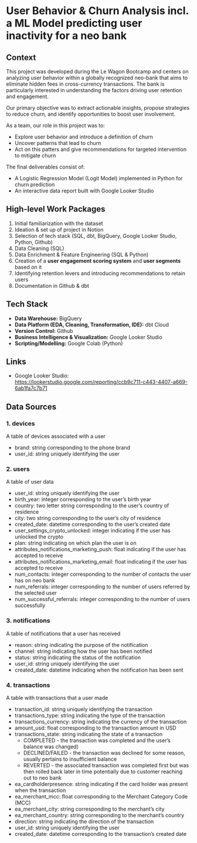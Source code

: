 # User Behavior & Churn Analysis incl. a ML Model predicting user inactivity for a neo bank

## Context

This project was developed during the Le Wagon Bootcamp and centers on analyzing user behavior within a globally recognized neo-bank that aims to eliminate hidden fees in cross-currency transactions. The bank is particularly interested in understanding the factors driving user retention and engagement.

Our primary objective was to extract actionable insights, propose strategies to reduce churn, and identify opportunities to boost user involvement.

As a team, our role in this project was to:

- Explore user behavior and introduce a definition of churn
- Uncover patterns that lead to churn
- Act on this patters and give recommendations for targeted intervention to mitigate churn

The final deliverables consist of:

- A Logistic Regression Model (Logit Model) implemented in Python for churn prediction
- An interactive data report built with Google Looker Studio

## High-level Work Packages

1. Initial familiarization with the dataset
2. Ideation & set up of project in Notion
3. Selection of tech stack (SQL, dbt, BigQuery, Google Looker Studio, Python, Github)
4. Data Cleaning (SQL)
5. Data Enrichment & Feature Engineering (SQL & Python)
6. Creation of a **user engagement scoring system** and **user segments** based on it
7. Identifying retention levers and introducing recommendations to retain users
9. Documentation in Github & dbt

## Tech Stack
- **Data Warehouse:** BigQuery
- **Data Platform (EDA, Cleaning, Transformation, IDE):** dbt Cloud
- **Version Control:** Github
- **Business Intelligence & Visualization:** Google Looker Studio
- **Scripting/Modelling:** Google Colab (Python)

## Links
- Google Looker Studio: https://lookerstudio.google.com/reporting/ccb9c711-c443-4407-a669-6ab1fa7c7b71

## Data Sources

### 1. devices

A table of devices associated with a user

- brand: string corresponding to the phone brand
- user_id: string uniquely identifying the user

### 2. users

A table of user data

- user_id: string uniquely identifying the user
- birth_year: integer corresponding to the user’s birth year
- country: two letter string corresponding to the user’s country of residence
- city: two string corresponding to the user’s city of residence
- created_date: datetime corresponding to the user’s created date
- user_settings_crypto_unlocked: integer indicating if the user has unlocked the crypto
- plan: string indicating on which plan the user is on
- attributes_notifications_marketing_push: float indicating if the user has accepted to receive
- attributes_notifications_marketing_email: float indicating if the user has accepted to receive
- num_contacts: integer corresponding to the number of contacts the user has on neo bank
- num_referrals: integer corresponding to the number of users referred by the selected user
- num_successful_referrals: integer corresponding to the number of users successfully

### 3. notifications

A table of notifications that a user has received

- reason: string indicating the purpose of the notification
- channel: string indicating how the user has been notified
- status: string indicating the status of the notification
- user_id: string uniquely identifying the user
- created_date: datetime indicating when the notification has been sent

### 4. transactions

A table with transactions that a user made

- transaction_id: string uniquely identifying the transaction
- transactions_type: string indicating the type of the transaction
- transactions_currency: string indicating the currency of the transaction
- amount_usd: float corresponding to the transaction amount in USD
- transactions_state: string indicating the state of a transaction
  - COMPLETED - the transaction was completed and the user’s balance was changed)
  - DECLINED/FAILED - the transaction was declined for some reason, usually pertains to insufficient balance
  - REVERTED - the associated transaction was completed first but was then rolled back later in time potentially due      to customer reaching out to neo bank
- ea_cardholderpresence: string indicating if the card holder was present when the transaction
- ea_merchant_mcc: float corresponding to the Merchant Category Code (MCC) 
- ea_merchant_city: string corresponding to the merchant’s city
- ea_merchant_country: string corresponding to the merchant’s country
- direction: string indicating the direction of the transaction
- user_id: string uniquely identifying the user
- created_date: datetime corresponding to the transaction’s created date
